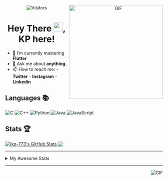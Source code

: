 <div align="center">
<img align="right" alt="GIF" height="300px" src="https://blog.insaid.co/wp-content/uploads/2020/01/Coding.gif"/>
       
![Visitors](https://visitor-badge.glitch.me/badge?page_id=ikp-773)

# Hey There <img src="https://media.tenor.com/images/822fb670841c6f6582fefbb82e338a50/tenor.gif" width="29px">, KP here!
</div>

- 🌱 I’m currently mastering **Flutter**
- 💬 Ask me about **anything.**
- 📫 How to reach me:
       - **Twitter** 
       - **Instagram**
       - **Linkedin**
         
## Languages 📚 

![C](https://img.shields.io/badge/-C-000?style=flat&logo=C)
![C++](https://img.shields.io/badge/-C++-000?style=flat&logo=C%2B%2B&logoColor=00599C)
![Python](https://img.shields.io/badge/-Python-000?style=flat&logo=python)
![Java](https://img.shields.io/badge/-Java-000?style=flat&logo=Java&logoColor=007396)
![JavaScript](https://img.shields.io/badge/-JavaScript-000?style=flat&logo=javascript)

##  Stats 🏆

<a href="https://github.com/ikp-773">
<img align="center" src="https://github-readme-stats.vercel.app/api?username=ikp-773&show_icons=true&theme=tokyonight&icon_color=6392DF&hide=prs" alt="ikp-773's GitHub Stats" />
</a> 
<a href="https://github.com/ikp-773">
<img align="center" src="https://github-readme-stats.vercel.app/api/top-langs/?username=ikp-773&layout=compact&show_icons=true&theme=tokyonight&icon_color=6392DF&hide=prs" />
</a>

---

<details>
       <summary>My Awesome Stats</summary>
       
<!--START_SECTION:waka-->
![Profile Views](http://img.shields.io/badge/Profile%20Views-3-blue)

![Lines of code](https://img.shields.io/badge/From%20Hello%20World%20I%27ve%20Written-751075%20lines%20of%20code-blue)

**🐱 My Github Data** 

> 🏆 2,362 Contributions in the Year 2020
 > 
> 📦 155.1 kB Used in Github's Storage 
 > 
> 💼 Opted to Hire
 > 
> 📜 24 Public Repositories
 > 
> 🔑 11 Private Repositories 

**I'm a Night 🦉** 

```text
🌞 Morning    67 commits     █░░░░░░░░░░░░░░░░░░░░░░░░   5.6% 
🌆 Daytime    235 commits    █████░░░░░░░░░░░░░░░░░░░░   19.65% 
🌃 Evening    496 commits    ██████████░░░░░░░░░░░░░░░   41.47% 
🌙 Night      398 commits    ████████░░░░░░░░░░░░░░░░░   33.28%

```
📅 **I'm Most Productive on Sunday** 

```text
Monday       169 commits    ███░░░░░░░░░░░░░░░░░░░░░░   14.13% 
Tuesday      73 commits     █░░░░░░░░░░░░░░░░░░░░░░░░   6.1% 
Wednesday    179 commits    ███░░░░░░░░░░░░░░░░░░░░░░   14.97% 
Thursday     164 commits    ███░░░░░░░░░░░░░░░░░░░░░░   13.71% 
Friday       152 commits    ███░░░░░░░░░░░░░░░░░░░░░░   12.71% 
Saturday     214 commits    ████░░░░░░░░░░░░░░░░░░░░░   17.89% 
Sunday       245 commits    █████░░░░░░░░░░░░░░░░░░░░   20.48%

```


📊 **This Week I Spent My Time On** 

```text
💬 Programming Languages: 
Dart                     24 hrs 38 mins      █████████████████████░░░░   83.73% 
Java                     2 hrs 42 mins       ██░░░░░░░░░░░░░░░░░░░░░░░   9.21% 
YAML                     54 mins             ░░░░░░░░░░░░░░░░░░░░░░░░░   3.09% 
HTML                     27 mins             ░░░░░░░░░░░░░░░░░░░░░░░░░   1.56% 
JSON                     11 mins             ░░░░░░░░░░░░░░░░░░░░░░░░░   0.66%

💻 Operating System: 
Mac                      29 hrs 26 mins      █████████████████████████   100.0%

```

**I Mostly Code in Dart** 

```text
Dart                     11 repos            ████████░░░░░░░░░░░░░░░░░   35.48% 
Python                   6 repos             ████░░░░░░░░░░░░░░░░░░░░░   19.35% 
HTML                     6 repos             ████░░░░░░░░░░░░░░░░░░░░░   19.35% 
JavaScript               3 repos             ██░░░░░░░░░░░░░░░░░░░░░░░   9.68% 
Java                     2 repos             █░░░░░░░░░░░░░░░░░░░░░░░░   6.45%

```


**Timeline**

![Chart not found](https://github.com/ikp-773/ikp-773/blob/master/charts/bar_graph.png) 


<!--END_SECTION:waka-->
</details>

 ---
 
<img align="right" alt="GIF" src="https://github4life.herokuapp.com/ikp-773.gif" />


